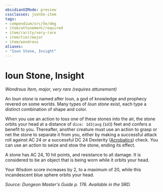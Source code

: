 ```yaml
---
obsidianUIMode: preview
cssclasses: json5e-item
tags:
- compendium/src/5e/dmg
- item/attunement/required
- item/rarity/very-rare
- item/tier/major
- item/wondrous
aliases: 
- "Ioun Stone, Insight"
---
```

# Ioun Stone, Insight
*Wondrous Item, major, very rare (requires attunement)*  


An *Ioun stone* is named after Ioun, a god of knowledge and prophecy revered on some worlds. Many types of *Ioun stone* exist, each type a distinct combination of shape and color.

When you use an action to toss one of these stones into the air, the stone orbits your head at a distance of `dice: 1d3|avg` (`1d3`) feet and confers a benefit to you. Thereafter, another creature must use an action to grasp or net the stone to separate it from you, either by making a successful attack roll against AC 24 or a successful DC 24 Dexterity ([Acrobatics](4-Resources/Compendium/rules/skills.md#Acrobatics)) check. You can use an action to seize and stow the stone, ending its effect.

A stone has AC 24, 10 hit points, and resistance to all damage. It is considered to be an object that is being worn while it orbits your head.

Your Wisdom score increases by 2, to a maximum of 20, while this incandescent blue sphere orbits your head.

*Source: Dungeon Master's Guide p. 176. Available in the SRD.*